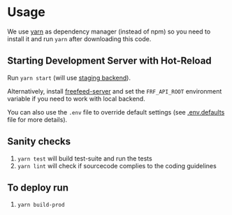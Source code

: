 # Usage

We use [yarn](https://yarnpkg.com/) as dependency manager (instead of npm) so you need to install it and run `yarn` after downloading this code.

## Starting Development Server with Hot-Reload

Run `yarn start` (will use [staging backend](https://candy.freefeed.net)).

Alternatively, install [freefeed-server](https://github.com/FreeFeed/freefeed-server) and set the `FRF_API_ROOT` environment variable if you need to work with local backend.

You can also use the `.env` file to override default settings (see [.env.defaults](./.env.defaults) file for more details).

## Sanity checks

1. `yarn test` will build test-suite and run the tests
1. `yarn lint` will check if sourcecode complies to the coding guidelines

## To deploy run

1. `yarn build-prod`

